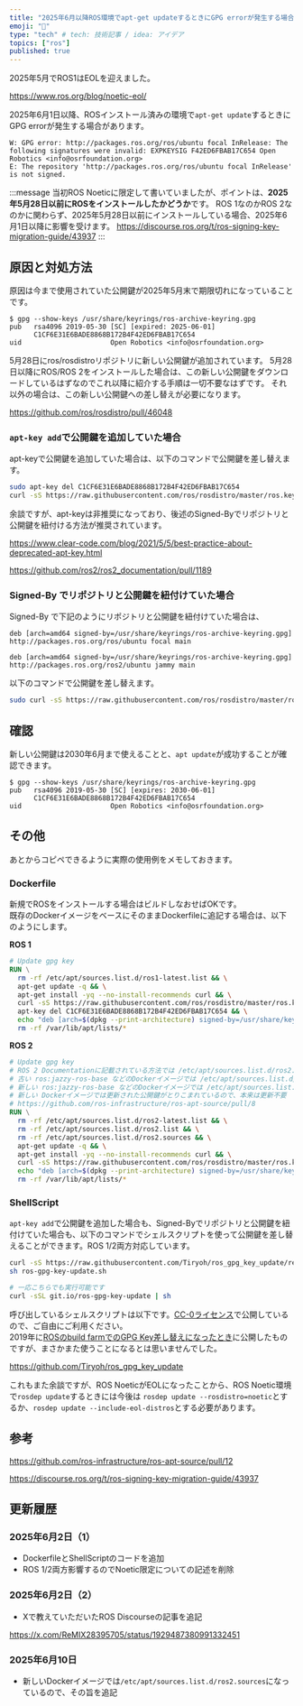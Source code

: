 ```yaml
---
title: "2025年6月以降ROS環境でapt-get updateするときにGPG errorが発生する場合の対処方法"
emoji: "📌"
type: "tech" # tech: 技術記事 / idea: アイデア
topics: ["ros"]
published: true
---
```


2025年5月でROS1はEOLを迎えました。

https://www.ros.org/blog/noetic-eol/

2025年6月1日以降、ROSインストール済みの環境で`apt-get update`するときにGPG errorが発生する場合があります。

```
W: GPG error: http://packages.ros.org/ros/ubuntu focal InRelease: The following signatures were invalid: EXPKEYSIG F42ED6FBAB17C654 Open Robotics <info@osrfoundation.org>
E: The repository 'http://packages.ros.org/ros/ubuntu focal InRelease' is not signed.
```

:::message
当初ROS Noeticに限定して書いていましたが、ポイントは、**2025年5月28日以前にROSをインストールしたかどうか**です。
ROS 1なのかROS 2なのかに関わらず、2025年5月28日以前にインストールしている場合、2025年6月1日以降に影響を受けます。
https://discourse.ros.org/t/ros-signing-key-migration-guide/43937
:::

## 原因と対処方法

原因は今まで使用されていた公開鍵が2025年5月末で期限切れになっていることです。

```sh-session
$ gpg --show-keys /usr/share/keyrings/ros-archive-keyring.gpg
pub   rsa4096 2019-05-30 [SC] [expired: 2025-06-01]
      C1CF6E31E6BADE8868B172B4F42ED6FBAB17C654
uid                      Open Robotics <info@osrfoundation.org>
```

5月28日にros/rosdistroリポジトリに新しい公開鍵が追加されています。
5月28日以降にROS/ROS 2をインストールした場合は、この新しい公開鍵をダウンロードしているはずなのでこれ以降に紹介する手順は一切不要なはずです。
それ以外の場合は、この新しい公開鍵への差し替えが必要になります。

https://github.com/ros/rosdistro/pull/46048


### `apt-key add`で公開鍵を追加していた場合

apt-keyで公開鍵を追加していた場合は、以下のコマンドで公開鍵を差し替えます。

```sh
sudo apt-key del C1CF6E31E6BADE8868B172B4F42ED6FBAB17C654
curl -sS https://raw.githubusercontent.com/ros/rosdistro/master/ros.key | sudo apt-key add -
```

余談ですが、apt-keyは非推奨になっており、後述のSigned-Byでリポジトリと公開鍵を紐付ける方法が推奨されています。

https://www.clear-code.com/blog/2021/5/5/best-practice-about-deprecated-apt-key.html

https://github.com/ros2/ros2_documentation/pull/1189

### Signed-By でリポジトリと公開鍵を紐付けていた場合

Signed-By で下記のようにリポジトリと公開鍵を紐付けていた場合は、

```txt:/etc/apt/sources.list.d/ros1-latest.list
deb [arch=amd64 signed-by=/usr/share/keyrings/ros-archive-keyring.gpg] http://packages.ros.org/ros/ubuntu focal main
```

```txt:/etc/apt/sources.list.d/ros2.list
deb [arch=amd64 signed-by=/usr/share/keyrings/ros-archive-keyring.gpg] http://packages.ros.org/ros2/ubuntu jammy main
```

以下のコマンドで公開鍵を差し替えます。

```sh
sudo curl -sS https://raw.githubusercontent.com/ros/rosdistro/master/ros.key -o /usr/share/keyrings/ros-archive-keyring.gpg
```


## 確認

新しい公開鍵は2030年6月まで使えることと、`apt update`が成功することが確認できます。

```sh-session
$ gpg --show-keys /usr/share/keyrings/ros-archive-keyring.gpg
pub   rsa4096 2019-05-30 [SC] [expires: 2030-06-01]
      C1CF6E31E6BADE8868B172B4F42ED6FBAB17C654
uid                      Open Robotics <info@osrfoundation.org>
```

## その他

あとからコピペできるように実際の使用例をメモしておきます。

### Dockerfile

新規でROSをインストールする場合はビルドしなおせばOKです。  
既存のDockerイメージをベースにそのままDockerfileに追記する場合は、以下のようにします。


**ROS 1**

```dockerfile
# Update gpg key
RUN \
  rm -rf /etc/apt/sources.list.d/ros1-latest.list && \
  apt-get update -q && \
  apt-get install -yq --no-install-recommends curl && \
  curl -sS https://raw.githubusercontent.com/ros/rosdistro/master/ros.key -o /usr/share/keyrings/ros-archive-keyring.gpg && \
  apt-key del C1CF6E31E6BADE8868B172B4F42ED6FBAB17C654 && \
  echo "deb [arch=$(dpkg --print-architecture) signed-by=/usr/share/keyrings/ros-archive-keyring.gpg] http://packages.ros.org/ros/ubuntu $( . /etc/os-release && echo $UBUNTU_CODENAME ) main" > /etc/apt/sources.list.d/ros1-latest.list && \
  rm -rf /var/lib/apt/lists/*
```

**ROS 2**

```dockerfile
# Update gpg key
# ROS 2 Documentationに記載されている方法では /etc/apt/sources.list.d/ros2.list
# 古い ros:jazzy-ros-base などのDockerイメージでは /etc/apt/sources.list.d/ros2-latest.list
# 新しい ros:jazzy-ros-base などのDockerイメージでは /etc/apt/sources.list.d/ros2.sources
# 新しい Dockerイメージでは更新された公開鍵がとりこまれているので、本来は更新不要
# https://github.com/ros-infrastructure/ros-apt-source/pull/8
RUN \
  rm -rf /etc/apt/sources.list.d/ros2-latest.list && \
  rm -rf /etc/apt/sources.list.d/ros2.list && \
  rm -rf /etc/apt/sources.list.d/ros2.sources && \
  apt-get update -q && \
  apt-get install -yq --no-install-recommends curl && \
  curl -sS https://raw.githubusercontent.com/ros/rosdistro/master/ros.key -o /usr/share/keyrings/ros-archive-keyring.gpg && \
  echo "deb [arch=$(dpkg --print-architecture) signed-by=/usr/share/keyrings/ros-archive-keyring.gpg] http://packages.ros.org/ros2/ubuntu $( . /etc/os-release && echo $UBUNTU_CODENAME ) main" > /etc/apt/sources.list.d/ros2.list && \
  rm -rf /var/lib/apt/lists/*
```

### ShellScript

`apt-key add`で公開鍵を追加した場合も、Signed-Byでリポジトリと公開鍵を紐付けていた場合も、以下のコマンドでシェルスクリプトを使って公開鍵を差し替えることができます。ROS 1/2両方対応しています。

```sh
curl -sS https://raw.githubusercontent.com/Tiryoh/ros_gpg_key_update/refs/heads/master/run.sh -o ros-gpg-key-update.sh
sh ros-gpg-key-update.sh
```

```sh
# 一応こちらでも実行可能です
curl -sSL git.io/ros-gpg-key-update | sh
```

呼び出しているシェルスクリプトは以下です。[CC-0ライセンス](https://creativecommons.org/publicdomain/zero/1.0/)で公開しているので、ご自由にご利用ください。  
2019年に[ROSのbuild farmでのGPG Key差し替えになったとき](https://discourse.ros.org/t/new-gpg-keys-deployed-for-packages-ros-org/9454)に公開したものですが、まさかまた使うことになるとは思いませんでした。

https://github.com/Tiryoh/ros_gpg_key_update

これもまた余談ですが、ROS NoeticがEOLになったことから、ROS Noetic環境で`rosdep update`するときには今後は
`rosdep update --rosdistro=noetic`とするか、`rosdep update --include-eol-distros`とする必要があります。

## 参考

https://github.com/ros-infrastructure/ros-apt-source/pull/12

https://discourse.ros.org/t/ros-signing-key-migration-guide/43937

## 更新履歴

### 2025年6月2日（1）

- DockerfileとShellScriptのコードを追加
- ROS 1/2両方影響するのでNoetic限定についての記述を削除

### 2025年6月2日（2）

- Xで教えていただいたROS Discourseの記事を追記

https://x.com/ReMIX28395705/status/1929487380991332451

### 2025年6月10日

- 新しいDockerイメージでは`/etc/apt/sources.list.d/ros2.sources`になっているので、その旨を追記
